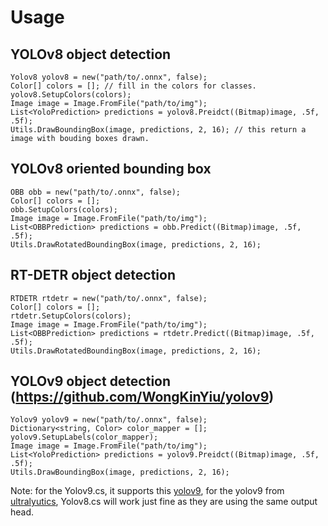 # Usage
## YOLOv8 object detection

```
Yolov8 yolov8 = new("path/to/.onnx", false);
Color[] colors = []; // fill in the colors for classes.
yolov8.SetupColors(colors);
Image image = Image.FromFile("path/to/img");
List<YoloPrediction> predictions = yolov8.Preidct((Bitmap)image, .5f, .5f);
Utils.DrawBoundingBox(image, predictions, 2, 16); // this return a image with bouding boxes drawn.
```

## YOLOv8 oriented bounding box
```
OBB obb = new("path/to/.onnx", false);
Color[] colors = [];
obb.SetupColors(colors);
Image image = Image.FromFile("path/to/img");
List<OBBPrediction> predictions = obb.Predict((Bitmap)image, .5f, .5f);
Utils.DrawRotatedBoundingBox(image, predictions, 2, 16);
```

## RT-DETR object detection
```
RTDETR rtdetr = new("path/to/.onnx", false);
Color[] colors = [];
rtdetr.SetupColors(colors);
Image image = Image.FromFile("path/to/img");
List<OBBPrediction> predictions = rtdetr.Predict((Bitmap)image, .5f, .5f);
Utils.DrawRotatedBoundingBox(image, predictions, 2, 16);
```

## YOLOv9 object detection (https://github.com/WongKinYiu/yolov9)
```
Yolov9 yolov9 = new("path/to/.onnx", false);
Dictionary<string, Color> color_mapper = [];
yolov9.SetupLabels(color_mapper);
Image image = Image.FromFile("path/to/img");
List<YoloPrediction> predictions = yolov9.Preidct((Bitmap)image, .5f, .5f);
Utils.DrawBoundingBox(image, predictions, 2, 16);
```

Note: for the Yolov9.cs, it supports this [yolov9](https://github.com/WongKinYiu/yolov9), for the yolov9 from [ultralyutics](https://github.com/ultralytics/ultralytics), Yolov8.cs will work just fine as they are using the same output head.
